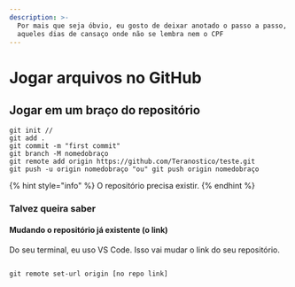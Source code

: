 ```yaml
---
description: >-
  Por mais que seja óbvio, eu gosto de deixar anotado o passo a passo, para
  aqueles dias de cansaço onde não se lembra nem o CPF
---
```


# Jogar arquivos no GitHub

## Jogar em um braço do repositório

```
git init //
git add .
git commit -m "first commit"
git branch -M nomedobraço 
git remote add origin https://github.com/Teranostico/teste.git
git push -u origin nomedobraço "ou" git push origin nomedobraço

```

{% hint style="info" %}
O repositório precisa existir.&#x20;
{% endhint %}

### Talvez queira saber

#### Mudando o repositório já existente (o link)

Do seu terminal, eu uso VS Code. Isso vai mudar o link do seu repositório.&#x20;

```

git remote set-url origin [no repo link]
```

